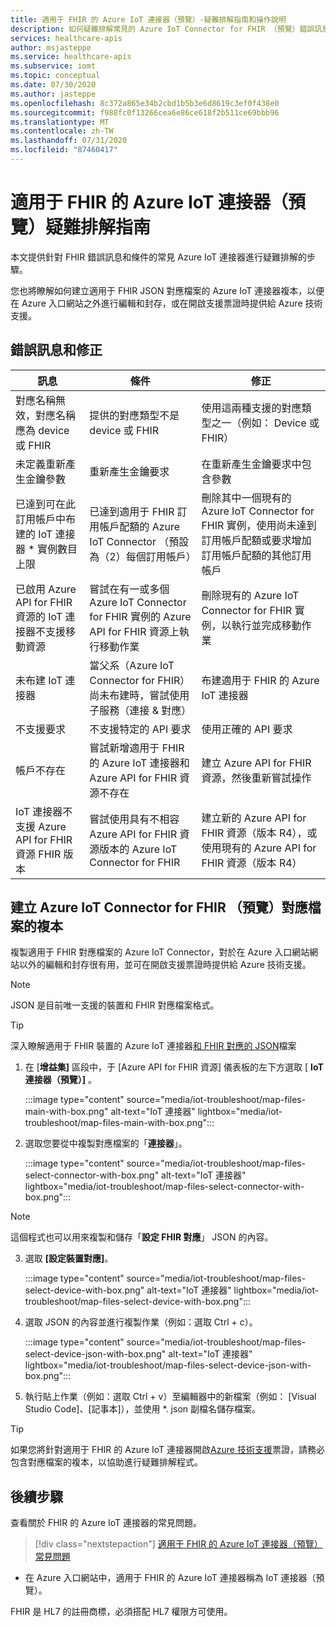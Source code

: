 ```yaml
---
title: 適用于 FHIR 的 Azure IoT 連接器（預覽）-疑難排解指南和操作說明
description: 如何疑難排解常見的 Azure IoT Connector for FHIR （預覽）錯誤訊息和條件和複製對應檔案
services: healthcare-apis
author: msjasteppe
ms.service: healthcare-apis
ms.subservice: iomt
ms.topic: conceptual
ms.date: 07/30/2020
ms.author: jasteppe
ms.openlocfilehash: 8c372a865e34b2cbd1b5b3e6d8619c3ef0f438e0
ms.sourcegitcommit: f988fc0f13266cea6e86ce618f2b511ce69bbb96
ms.translationtype: MT
ms.contentlocale: zh-TW
ms.lasthandoff: 07/31/2020
ms.locfileid: "87460417"
---
```

# <a name="azure-iot-connector-for-fhir-preview-troubleshooting-guide"></a>適用于 FHIR 的 Azure IoT 連接器（預覽）疑難排解指南

本文提供針對 FHIR 錯誤訊息和條件的常見 Azure IoT 連接器進行疑難排解的步驟。  

您也將瞭解如何建立適用于 FHIR JSON 對應檔案的 Azure IoT 連接器複本，以便在 Azure 入口網站之外進行編輯和封存，或在開啟支援票證時提供給 Azure 技術支援。 

## <a name="error-messages-and-fixes"></a>錯誤訊息和修正

|訊息   |條件  |修正         |
|----------|-----------|------------|
|對應名稱無效，對應名稱應為 device 或 FHIR|提供的對應類型不是 device 或 FHIR|使用這兩種支援的對應類型之一（例如： Device 或 FHIR）|
|未定義重新產生金鑰參數|重新產生金鑰要求|在重新產生金鑰要求中包含參數|
|已達到可在此訂用帳戶中布建的 IoT 連接器 * 實例數目上限|已達到適用于 FHIR 訂用帳戶配額的 Azure IoT Connector （預設為（2）每個訂用帳戶）|刪除其中一個現有的 Azure IoT Connector for FHIR 實例，使用尚未達到訂用帳戶配額或要求增加訂用帳戶配額的其他訂用帳戶|
|已啟用 Azure API for FHIR 資源的 IoT 連接器不支援移動資源|嘗試在有一或多個 Azure IoT Connector for FHIR 實例的 Azure API for FHIR 資源上執行移動作業|刪除現有的 Azure IoT Connector for FHIR 實例，以執行並完成移動作業|
|未布建 IoT 連接器|當父系（Azure IoT Connector for FHIR）尚未布建時，嘗試使用子服務（連接 & 對應）|布建適用于 FHIR 的 Azure IoT 連接器|
|不支援要求|不支援特定的 API 要求|使用正確的 API 要求|
|帳戶不存在|嘗試新增適用于 FHIR 的 Azure IoT 連接器和 Azure API for FHIR 資源不存在|建立 Azure API for FHIR 資源，然後重新嘗試操作|
|IoT 連接器不支援 Azure API for FHIR 資源 FHIR 版本|嘗試使用具有不相容 Azure API for FHIR 資源版本的 Azure IoT Connector for FHIR|建立新的 Azure API for FHIR 資源（版本 R4），或使用現有的 Azure API for FHIR 資源（版本 R4）

## <a name="creating-copies-of-the-azure-iot-connector-for-fhir-preview-mapping-files"></a>建立 Azure IoT Connector for FHIR （預覽）對應檔案的複本
複製適用于 FHIR 對應檔案的 Azure IoT Connector，對於在 Azure 入口網站網站以外的編輯和封存很有用，並可在開啟支援票證時提供給 Azure 技術支援。

> [!NOTE]
> JSON 是目前唯一支援的裝置和 FHIR 對應檔案格式。

> [!TIP]
> 深入瞭解適用于 FHIR 裝置的 Azure IoT 連接器[和 FHIR 對應的 JSON](https://docs.microsoft.com/azure/healthcare-apis/iot-mapping-templates)檔案

1. 在 [**增益集]** 區段中，于 [Azure API for FHIR 資源] 儀表板的左下方選取 [ **IoT 連接器（預覽）]** 。

   :::image type="content" source="media/iot-troubleshoot/map-files-main-with-box.png" alt-text="IoT 連接器" lightbox="media/iot-troubleshoot/map-files-main-with-box.png":::

2. 選取您要從中複製對應檔案的「**連接器**」。

   :::image type="content" source="media/iot-troubleshoot/map-files-select-connector-with-box.png" alt-text="IoT 連接器" lightbox="media/iot-troubleshoot/map-files-select-connector-with-box.png":::

> [!NOTE]
> 這個程式也可以用來複製和儲存「**設定 FHIR 對應**」 JSON 的內容。

3. 選取 **[設定裝置對應]**。

    :::image type="content" source="media/iot-troubleshoot/map-files-select-device-with-box.png" alt-text="IoT 連接器" lightbox="media/iot-troubleshoot/map-files-select-device-with-box.png":::

4. 選取 JSON 的內容並進行複製作業（例如：選取 Ctrl + c）。 

   :::image type="content" source="media/iot-troubleshoot/map-files-select-device-json-with-box.png" alt-text="IoT 連接器" lightbox="media/iot-troubleshoot/map-files-select-device-json-with-box.png":::

5. 執行貼上作業（例如：選取 Ctrl + v）至編輯器中的新檔案（例如： [Visual Studio Code]、[記事本]），並使用 *. json 副檔名儲存檔案。

> [!TIP]
> 如果您將針對適用于 FHIR 的 Azure IoT 連接器開啟[Azure 技術支援](https://azure.microsoft.com/support/create-ticket/)票證，請務必包含對應檔案的複本，以協助進行疑難排解程式。

## <a name="next-steps"></a>後續步驟

查看關於 FHIR 的 Azure IoT 連接器的常見問題。

>[!div class="nextstepaction"]
>[適用于 FHIR 的 Azure IoT 連接器（預覽）常見問題](fhir-faq.md#iot-connector-preview)

* 在 Azure 入口網站中，適用于 FHIR 的 Azure IoT 連接器稱為 IoT 連接器（預覽）。

FHIR 是 HL7 的註冊商標，必須搭配 HL7 權限方可使用。
